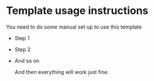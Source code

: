 # Template usage instructions

You need to do some manual set up to use this template
- Step 1
- Step 2
- And so on

  And then everything will work just fine.

